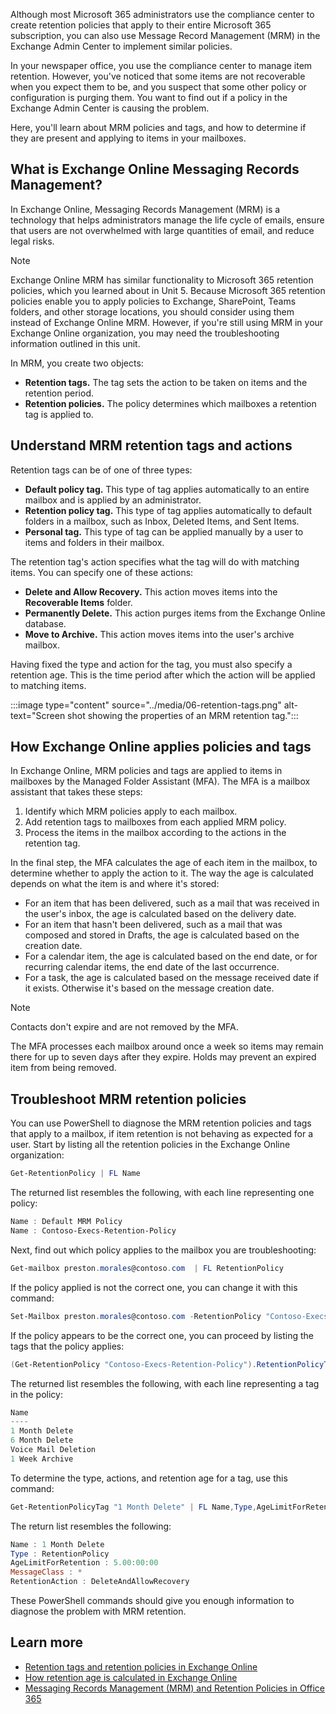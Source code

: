 Although most Microsoft 365 administrators use the compliance center to create retention policies that apply to their entire Microsoft 365 subscription, you can also use Message Record Management (MRM) in the Exchange Admin Center to implement similar policies.

In your newspaper office, you use the compliance center to manage item retention. However, you've noticed that some items are not recoverable when you expect them to be, and you suspect that some other policy or configuration is purging them. You want to find out if a policy in the Exchange Admin Center is causing the problem.

Here, you'll learn about MRM policies and tags, and how to determine if they are present and applying to items in your mailboxes.

## What is Exchange Online Messaging Records Management?

In Exchange Online, Messaging Records Management (MRM) is a technology that helps administrators manage the life cycle of emails, ensure that users are not overwhelmed with large quantities of email, and reduce legal risks.

> [!NOTE] 
> Exchange Online MRM has similar functionality to Microsoft 365 retention policies, which you learned about in Unit 5. Because Microsoft 365 retention policies enable you to apply policies to Exchange, SharePoint, Teams folders, and other storage locations, you should consider using them instead of Exchange Online MRM. However, if you're still using MRM in your Exchange Online organization, you may need the troubleshooting information outlined in this unit.

In MRM, you create two objects:

- **Retention tags.** The tag sets the action to be taken on items and the retention period.
- **Retention policies.** The policy determines which mailboxes a retention tag is applied to.

## Understand MRM retention tags and actions

Retention tags can be of one of three types:

- **Default policy tag.** This type of tag applies automatically to an entire mailbox and is applied by an administrator.
- **Retention policy tag.** This type of tag applies automatically to default folders in a mailbox, such as Inbox, Deleted Items, and Sent Items.
- **Personal tag.** This type of tag can be applied manually by a user to items and folders in their mailbox.

The retention tag's action specifies what the tag will do with matching items. You can specify one of these actions:

- **Delete and Allow Recovery.** This action moves items into the **Recoverable Items** folder.
- **Permanently Delete.** This action purges items from the Exchange Online database.
- **Move to Archive.** This action moves items into the user's archive mailbox.

Having fixed the type and action for the tag, you must also specify a retention age. This is the time period after which the action will be applied to matching items.

:::image type="content" source="../media/06-retention-tags.png" alt-text="Screen shot showing the properties of an MRM retention tag.":::

## How Exchange Online applies policies and tags

In Exchange Online, MRM policies and tags are applied to items in mailboxes by the Managed Folder Assistant (MFA). The MFA is a mailbox assistant that takes these steps:

1.  Identify which MRM policies apply to each mailbox.
1.  Add retention tags to mailboxes from each applied MRM policy.
1.  Process the items in the mailbox according to the actions in the retention tag.

In the final step, the MFA calculates the age of each item in the mailbox, to determine whether to apply the action to it. The way the age is calculated depends on what the item is and where it's stored:

- For an item that has been delivered, such as a mail that was received in the user's inbox, the age is calculated based on the delivery date.
- For an item that hasn't been delivered, such as a mail that was composed and stored in Drafts, the age is calculated based on the creation date.
- For a calendar item, the age is calculated based on the end date, or for recurring calendar items, the end date of the last occurrence.
- For a task, the age is calculated based on the message received date if it exists. Otherwise it's based on the message creation date.

> [!NOTE] 
>Contacts don't expire and are not removed by the MFA.

The MFA processes each mailbox around once a week so items may remain there for up to seven days after they expire. Holds may prevent an expired item from being removed.

## Troubleshoot MRM retention policies

You can use PowerShell to diagnose the MRM retention policies and tags that apply to a mailbox, if item retention is not behaving as expected for a user. Start by listing all the retention policies in the Exchange Online organization:

``` powershell
Get-RetentionPolicy | FL Name
```

The returned list resembles the following, with each line representing one policy:

``` powershell
Name : Default MRM Policy
Name : Contoso-Execs-Retention-Policy
```

Next, find out which policy applies to the mailbox you are troubleshooting:

``` powershell
Get-mailbox preston.morales@contoso.com  | FL RetentionPolicy
```

If the policy applied is not the correct one, you can change it with this command:

``` powershell
Set-Mailbox preston.morales@contoso.com -RetentionPolicy "Contoso-Execs-Retention-Policy"
```

If the policy appears to be the correct one, you can proceed by listing the tags that the policy applies:

``` powershell
(Get-RetentionPolicy "Contoso-Execs-Retention-Policy").RetentionPolicyTagLinks | FT name
```

The returned list resembles the following, with each line representing a tag in the policy:

``` powershell
Name
----
1 Month Delete
6 Month Delete
Voice Mail Deletion
1 Week Archive
```

To determine the type, actions, and retention age for a tag, use this command:

``` powershell
Get-RetentionPolicyTag "1 Month Delete" | FL Name,Type,AgeLimitForRetention,MessageClass,RetentionAction
```

The return list resembles the following:

``` powershell
Name : 1 Month Delete
Type : RetentionPolicy
AgeLimitForRetention : 5.00:00:00
MessageClass : *
RetentionAction : DeleteAndAllowRecovery
```

These PowerShell commands should give you enough information to diagnose the problem with MRM retention.

## Learn more

- [Retention tags and retention policies in Exchange Online](/exchange/security-and-compliance/messaging-records-management/retention-tags-and-policies)
- [How retention age is calculated in Exchange Online](/exchange/security-and-compliance/messaging-records-management/retention-age)
- [Messaging Records Management (MRM) and Retention Policies in Office 365](/office365/troubleshoot/retention/mrm-and-retention-policy)
